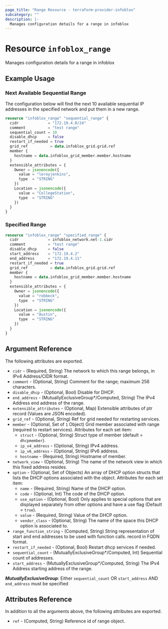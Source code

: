 ```yaml
---
page_title: "Range Resource - terraform-provider-infoblox"
subcategory: ""
description: |-
  Manages configuration details for a range in infoblox
---
```


# Resource `infoblox_range`

Manages configuration details for a range in infoblox

## Example Usage

### Next Available Sequential Range

The configuration below will find the next 10 available sequential IP addresses in the specified network and put them in a new range.

```terraform
resource "infoblox_range" "sequential_range" {
  cidr             = "172.19.4.0/24"
  comment          = "test range"
  sequential_count = 10
  disable_dhcp     = false
  restart_if_needed = true
  grid_ref          = data.infoblox_grid.grid.ref
  member {
    hostname = data.infoblox_grid_member.member.hostname
  }
  extensible_attributes = {
    Owner = jsonencode({
      value = "leroyjenkins",
      type  = "STRING"
    })
    Location = jsonencode({
      value = "CollegeStation",
      type  = "STRING"
    })
  }
}
```

### Specified Range
```terraform
resource "infoblox_range" "specified_range" {
  cidr             = infoblox_network.net-1.cidr
  comment          = "test range"
  disable_dhcp     = false
  start_address    = "172.19.4.2"
  end_address      = "172.19.4.11"
  restart_if_needed = true
  grid_ref          = data.infoblox_grid.grid.ref
  member {
    hostname = data.infoblox_grid_member.member.hostname
  }
  extensible_attributes = {
    Owner = jsonencode({
      value = "robbeck",
      type  = "STRING"
    })
    Location = jsonencode({
      value = "Austin",
      type  = "STRING"
    })
  }
}
```

## Argument Reference

The following attributes are exported.

- `cidr` -  (Required, String) The network to which this range belongs, in IPv4 Address/CIDR format.
- `comment` - (Optional, String) Comment for the range; maximum 256 characters.
- `disable_dhcp` - (Optional, Bool) Disable for DHCP.
- `end_address` -  (MutuallyExclusiveGroup*/Computed, String) The IPv4 Address end address of the range.
- `extensible_attributes` - (Optional, Map) Extensible attributes of ptr record (Values are JSON encoded).
- `grid_ref` -  (Optional, String) Ref for grid needed for restarting services.
- `member` - (Optional, Set of `1` Object) Grid member associated with range (required to restart services).  Attributes for each set item:
  - `struct` - (Optional, String) Struct type of member (default = `dhcpmember`).
  - `ip_v4_address` - (Optional, String) IPv4 address.
  - `ip_v6_address` - (Optional, String) IPv6 address.
  - `hostname` - (Required, String) Hostname of member.
- `network_view` -  (Optional, String) The name of the network view in which this fixed address resides.
- `option` - (Optional, Set of Objects) An array of DHCP option structs that lists the DHCP options associated with the object.  Attributes for each set item:
  - `name` - (Required, String) Name of the DHCP option.
  - `code` - (Optional, Int) The code of the DHCP option.
  - `use_option` - (Optional, Bool) Only applies to special options that are displayed separately from other options and have a use flag (Default = `true`).
  - `value` - (Required, String) Value of the DHCP option.
  - `vendor_class` - (Optional, String) The name of the space this DHCP option is associated to.
- `range_function_string` -  (Computed, String) String representation of start and end addresses to be used with function calls. record in FQDN format.
- `restart_if_needed` -  (Optional, Bool) Restart dhcp services if needed.
- `sequential_count` - (MutuallyExclusiveGroup*/Computed, Int) Sequential count of addresses.
- `start_address` -  (MutuallyExclusiveGroup*/Computed, String) The IPv4 Address starting address of the range.

**_MutuallyExclusiveGroup_**: Either `sequential_count` OR `start_address` AND `end_address` must be specified

## Attributes Reference

In addition to all the arguments above, the following attributes are exported.

- `ref` -  (Computed, String) Reference id of range object.